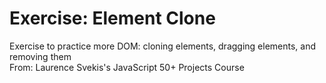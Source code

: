 # Exercise: Element Clone
Exercise to practice more DOM: cloning elements, dragging elements, and removing them
</br>
From: Laurence Svekis's JavaScript 50+ Projects Course